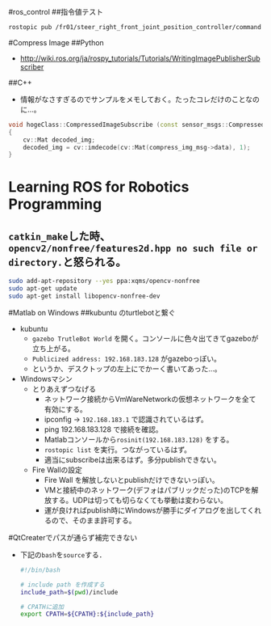 #ros_control
##指令値テスト
```bash
rostopic pub /fr01/steer_right_front_joint_position_controller/command std_msgs/Float64 -r 1 -- -1
```

#Compress Image
##Python
- http://wiki.ros.org/ja/rospy_tutorials/Tutorials/WritingImagePublisherSubscriber

##C++
- 情報がなさすぎるのでサンプルをメモしておく。たったコレだけのことなのに…。
```cpp
void hogeClass::CompressedImageSubscribe (const sensor_msgs::CompressedImagePtr & compress_img_msg)
{
    cv::Mat decoded_img;
    decoded_img = cv::imdecode(cv::Mat(compress_img_msg->data), 1);
}
```

# Learning ROS for Robotics Programming
## `catkin_make`した時、`opencv2/nonfree/features2d.hpp no such file or directory.`と怒られる。
```bash
sudo add-apt-repository --yes ppa:xqms/opencv-nonfree
sudo apt-get update
sudo apt-get install libopencv-nonfree-dev
```

#Matlab on Windows
##kubuntu のturtlebotと繋ぐ
- kubuntu
  - `gazebo TrutleBot World` を開く。コンソールに色々出てきてgazeboが立ち上がる。
  - `Publicized address: 192.168.183.128` がgazeboっぽい。
  - というか、デスクトップの左上にでかーく書いてあった…。
- Windowsマシン
  - とりあえずつなげる
    - ネットワーク接続からVmWareNetworkの仮想ネットワークを全て有効にする。
    - ipconfig -> `192.168.183.1` で認識されているはず。
    - ping 192.168.183.128 で接続を確認。
    - Matlabコンソールから`rosinit(192.168.183.128)` をする。
    - `rostopic list` を実行。つながっているはず。
    - 適当にsubscribeは出来るはず。多分publishできない。
  - Fire Wallの設定
      - Fire Wall を解放しないとpublishだけできないっぽい。
      - VMと接続中のネットワーク(デフォはパブリックだった)のTCPを解放する。UDPは切っても切らなくても挙動は変わらない。
      - 運が良ければpublish時にWindowsが勝手にダイアログを出してくれるので、そのまま許可する。

#QtCreaterでパスが通らず補完できない
- 下記の`bash`を`source`する．
  ```bash
  #!/bin/bash

  # include path を作成する
  include_path=$(pwd)/include
  
  # CPATHに追加
  export CPATH=${CPATH}:${include_path}
  ```
